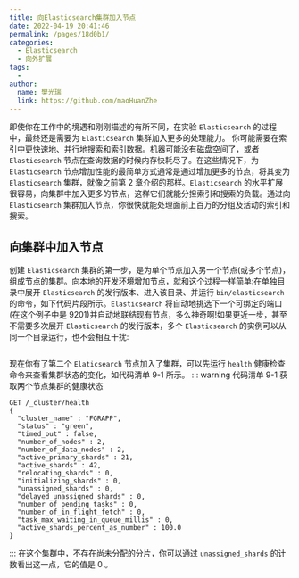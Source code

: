 ```yaml
---
title: 向Elasticsearch集群加入节点
date: 2022-04-19 20:41:46
permalink: /pages/18d0b1/
categories:
  - Elasticsearch
  - 向外扩展
tags:
  - 
author: 
  name: 樊光瑞
  link: https://github.com/maoHuanZhe
---
```

即使你在工作中的境遇和刚刚描述的有所不同，在实验 `Elasticsearch` 的过程中，最终还是需要为 `Elasticsearch` 集群加入更多的处理能力。
你可能需要在索引中更快速地、并行地搜索和索引数据。机器可能没有磁盘空间了，或者 `Elasticsearch` 节点在查询数据的时候内存快耗尽了。在这些情况下，为 `Elasticsearch` 节点增加性能的最简单方式通常是通过增加更多的节点，将其变为 `Elasticsearch` 集群，就像之前第 2 章介绍的那样。`Elasticsearch` 的水平扩展很容易，向集群中加入更多的节点，这样它们就能分担索引和搜索的负载。通过向 `Elasticsearch` 集群加入节点，你很快就能处理面前上百万的分组及活动的索引和搜索。
## 向集群中加入节点
创建 `Elasticsearch` 集群的第一步，是为单个节点加入另一个节点(或多个节点)，组成节点的集群。向本地的开发环境增加节点，就和这个过程一样简单:在单独目录中展开 `Elasticsearch` 的发行版本、进入该目录、并运行 `bin/elasticsearch` 的命令，如下代码片段所示。`Elasticsearch` 将自动地挑选下一个可绑定的端口(在这个例子中是 9201)并自动地联结现有节点，多么神奇啊!如果更近一步，甚至不需要多次展开 `Elasticsearch` 的发行版本，多个 `Elasticsearch` 的实例可以从同一个目录运行，也不会相互干扰:
```

```
现在你有了第二个 `Elaticsearch` 节点加入了集群，可以先运行 `health` 健康检查命令来查看集群状态的变化，如代码清单 9-1 所示。
::: warning 代码清单 9-1 获取两个节点集群的健康状态
```
GET /_cluster/health
{
  "cluster_name" : "FGRAPP",
  "status" : "green",
  "timed_out" : false,
  "number_of_nodes" : 2,
  "number_of_data_nodes" : 2,
  "active_primary_shards" : 21,
  "active_shards" : 42,
  "relocating_shards" : 0,
  "initializing_shards" : 0,
  "unassigned_shards" : 0,
  "delayed_unassigned_shards" : 0,
  "number_of_pending_tasks" : 0,
  "number_of_in_flight_fetch" : 0,
  "task_max_waiting_in_queue_millis" : 0,
  "active_shards_percent_as_number" : 100.0
}
```
:::
在这个集群中，不存在尚未分配的分片，你可以通过 `unassigned_shards` 的计数看出这一点，它的值是 0 。